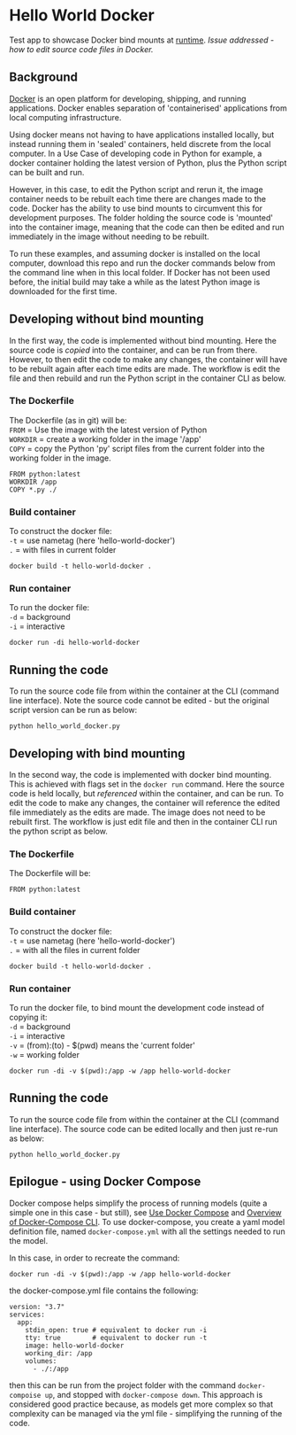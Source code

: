 # Hello World Docker
Test app to showcase Docker bind mounts at [runtime](https://docs.docker.com/engine/reference/commandline/run/). <i>Issue addressed - how to edit source code files in Docker.</i>

## Background
[Docker](https://docs.docker.com/get-started/overview/) is an open platform for developing, shipping, and running applications. Docker enables separation of 'containerised' applications from local computing infrastructure.

Using docker means not having to have applications installed locally, but instead running them in 'sealed' containers, held discrete from the local computer. In a Use Case of developing code in Python for example, a docker container holding the latest version of Python, plus the Python script can be built and run.

However, in this case, to edit the Python script and rerun it, the image container needs to be rebuilt each time there are changes made to the code. Docker has the ability to use bind mounts to circumvent this for development purposes. The folder holding the source code is 'mounted' into the container image, meaning that the code can then be edited and run immediately in the image without needing to be rebuilt.

To run these examples, and assuming docker is installed on the local computer, download this repo and run the docker commands below from the command line when in this local folder. If Docker has not been used before, the initial build may take a while as the latest Python image is downloaded for the first time.

## Developing without bind mounting
In the first way, the code is implemented without bind mounting. Here the source code is <i>copied</i> into the container, and can be run from there. However, to then edit the code to make any changes, the container will have to be rebuilt again after each time edits are made. The workflow is edit the file and then rebuild and run the Python script in the container CLI as below.

### The Dockerfile
The Dockerfile (as in git) will be:<br />
`FROM` = Use the image with the latest version of Python<br />
`WORKDIR` = create a working folder in the image '/app'<br />
`COPY` = copy the Python 'py' script files from the current folder into the working folder in the image.

```
FROM python:latest
WORKDIR /app
COPY *.py ./
```

### Build container
To construct the docker file:<br />
`-t` = use nametag (here 'hello-world-docker')<br />
`.` = with files in current folder

```
docker build -t hello-world-docker .
```

### Run container
To run the docker file:<br />
`-d` = background<br />
`-i` = interactive

```
docker run -di hello-world-docker
```

## Running the code
To run the source code file from within the container at the CLI (command line interface). Note the source code cannot be edited - but the original script version can be run as below:<br />

```
python hello_world_docker.py
```

## Developing with bind mounting
In the second way, the code is implemented with docker bind mounting. This is achieved with flags set in the `docker run` command. Here the source code is held locally, but <i>referenced</i> within the container, and can be run. To edit the code to make any changes, the container will reference the edited file immediately as the edits are made. The image does not need to be rebuilt first. The workflow is just edit file and then in the container CLI run the python script as below.

### The Dockerfile
The Dockerfile will be:

```
FROM python:latest
```

### Build container
To construct the docker file:<br />
`-t` = use nametag (here 'hello-world-docker')<br />
`.` = with all the files in current folder

```
docker build -t hello-world-docker .
```

### Run container
To run the docker file, to bind mount the development code instead of copying it:<br />
`-d` = background<br />
`-i` = interactive<br />
`-v` = (from):(to)     - $(pwd) means the 'current folder'<br />
`-w` = working folder

```
docker run -di -v $(pwd):/app -w /app hello-world-docker
```

## Running the code
To run the source code file from within the container at the CLI (command line interface). The source code can be edited locally and then just re-run as below:

```
python hello_world_docker.py
```

## Epilogue - using Docker Compose
Docker compose helps simplify the process of running models (quite a simple one in this case - but still), see [Use Docker Compose](https://docs.docker.com/compose/reference/) and [Overview of Docker-Compose CLI](https://docs.docker.com/compose/reference/). To use docker-compose, you create a yaml model definition file, named `docker-compose.yml` with all the settings needed to run the model.

In this case, in order to recreate the command:

```
docker run -di -v $(pwd):/app -w /app hello-world-docker
```

the docker-compose.yml file contains the following:

```
version: "3.7"
services:
  app:
    stdin_open: true # equivalent to docker run -i
    tty: true        # equivalent to docker run -t
    image: hello-world-docker
    working_dir: /app
    volumes:
      - ./:/app
```

then this can be run from the project folder with the command `docker-compoise up`, and stopped with `docker-compose down`. This approach is considered good practice because, as models get more complex so that complexity can be managed via the yml file - simplifying the running of the code.
